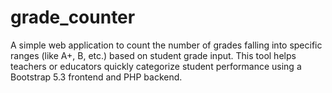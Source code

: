 # grade_counter
A simple web application to count the number of grades falling into specific ranges (like A+, B, etc.) based on student grade input. This tool helps teachers or educators quickly categorize student performance using a Bootstrap 5.3 frontend and PHP backend.
